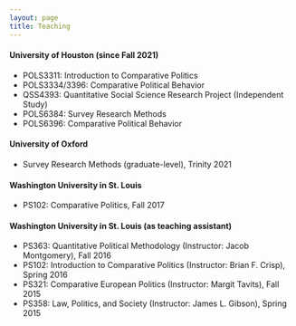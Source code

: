 ```yaml
---
layout: page
title: Teaching
---
```




#### University of Houston (since Fall 2021)

* POLS3311: Introduction to Comparative Politics
* POLS3334/3396: Comparative Political Behavior
* QSS4393: Quantitative Social Science Research Project (Independent Study)
* POLS6384: Survey Research Methods
* POLS6396: Comparative Political Behavior



#### University of Oxford

* Survey Research Methods (graduate-level), Trinity 2021



#### Washington University in St. Louis

* PS102: Comparative Politics, Fall 2017



#### Washington University in St. Louis (as teaching assistant)

* PS363: Quantitative Political Methodology (Instructor: Jacob Montgomery), Fall 2016
* PS102: Introduction to Comparative Politics (Instructor: Brian F. Crisp), Spring 2016
* PS321: Comparative European Politics (Instructor: Margit Tavits), Fall 2015
* PS358: Law, Politics, and Society (Instructor: James L. Gibson), Spring 2015
